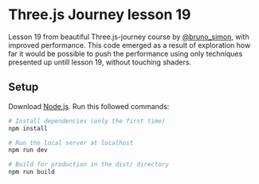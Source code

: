 # Three.js Journey lesson 19

Lesson 19 from beautiful Three.js-journey course by [@bruno_simon](https://twitter.com/bruno_simon), with improved performance.
This code emerged as a result of exploration how far it would be possible to push the performance using only techniques presented up untill lesson 19, without touching shaders.

## Setup
Download [Node.js](https://nodejs.org/en/download/).
Run this followed commands:

``` bash
# Install dependencies (only the first time)
npm install

# Run the local server at localhost
npm run dev

# Build for production in the dist/ directory
npm run build
```

